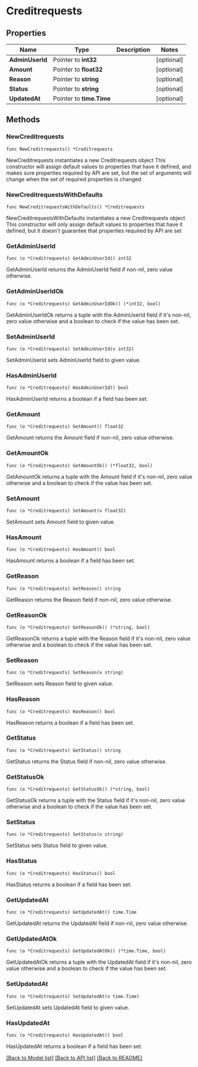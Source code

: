 # Creditrequests

## Properties

Name | Type | Description | Notes
------------ | ------------- | ------------- | -------------
**AdminUserId** | Pointer to **int32** |  | [optional] 
**Amount** | Pointer to **float32** |  | [optional] 
**Reason** | Pointer to **string** |  | [optional] 
**Status** | Pointer to **string** |  | [optional] 
**UpdatedAt** | Pointer to **time.Time** |  | [optional] 

## Methods

### NewCreditrequests

`func NewCreditrequests() *Creditrequests`

NewCreditrequests instantiates a new Creditrequests object
This constructor will assign default values to properties that have it defined,
and makes sure properties required by API are set, but the set of arguments
will change when the set of required properties is changed

### NewCreditrequestsWithDefaults

`func NewCreditrequestsWithDefaults() *Creditrequests`

NewCreditrequestsWithDefaults instantiates a new Creditrequests object
This constructor will only assign default values to properties that have it defined,
but it doesn't guarantee that properties required by API are set

### GetAdminUserId

`func (o *Creditrequests) GetAdminUserId() int32`

GetAdminUserId returns the AdminUserId field if non-nil, zero value otherwise.

### GetAdminUserIdOk

`func (o *Creditrequests) GetAdminUserIdOk() (*int32, bool)`

GetAdminUserIdOk returns a tuple with the AdminUserId field if it's non-nil, zero value otherwise
and a boolean to check if the value has been set.

### SetAdminUserId

`func (o *Creditrequests) SetAdminUserId(v int32)`

SetAdminUserId sets AdminUserId field to given value.

### HasAdminUserId

`func (o *Creditrequests) HasAdminUserId() bool`

HasAdminUserId returns a boolean if a field has been set.

### GetAmount

`func (o *Creditrequests) GetAmount() float32`

GetAmount returns the Amount field if non-nil, zero value otherwise.

### GetAmountOk

`func (o *Creditrequests) GetAmountOk() (*float32, bool)`

GetAmountOk returns a tuple with the Amount field if it's non-nil, zero value otherwise
and a boolean to check if the value has been set.

### SetAmount

`func (o *Creditrequests) SetAmount(v float32)`

SetAmount sets Amount field to given value.

### HasAmount

`func (o *Creditrequests) HasAmount() bool`

HasAmount returns a boolean if a field has been set.

### GetReason

`func (o *Creditrequests) GetReason() string`

GetReason returns the Reason field if non-nil, zero value otherwise.

### GetReasonOk

`func (o *Creditrequests) GetReasonOk() (*string, bool)`

GetReasonOk returns a tuple with the Reason field if it's non-nil, zero value otherwise
and a boolean to check if the value has been set.

### SetReason

`func (o *Creditrequests) SetReason(v string)`

SetReason sets Reason field to given value.

### HasReason

`func (o *Creditrequests) HasReason() bool`

HasReason returns a boolean if a field has been set.

### GetStatus

`func (o *Creditrequests) GetStatus() string`

GetStatus returns the Status field if non-nil, zero value otherwise.

### GetStatusOk

`func (o *Creditrequests) GetStatusOk() (*string, bool)`

GetStatusOk returns a tuple with the Status field if it's non-nil, zero value otherwise
and a boolean to check if the value has been set.

### SetStatus

`func (o *Creditrequests) SetStatus(v string)`

SetStatus sets Status field to given value.

### HasStatus

`func (o *Creditrequests) HasStatus() bool`

HasStatus returns a boolean if a field has been set.

### GetUpdatedAt

`func (o *Creditrequests) GetUpdatedAt() time.Time`

GetUpdatedAt returns the UpdatedAt field if non-nil, zero value otherwise.

### GetUpdatedAtOk

`func (o *Creditrequests) GetUpdatedAtOk() (*time.Time, bool)`

GetUpdatedAtOk returns a tuple with the UpdatedAt field if it's non-nil, zero value otherwise
and a boolean to check if the value has been set.

### SetUpdatedAt

`func (o *Creditrequests) SetUpdatedAt(v time.Time)`

SetUpdatedAt sets UpdatedAt field to given value.

### HasUpdatedAt

`func (o *Creditrequests) HasUpdatedAt() bool`

HasUpdatedAt returns a boolean if a field has been set.


[[Back to Model list]](../README.md#documentation-for-models) [[Back to API list]](../README.md#documentation-for-api-endpoints) [[Back to README]](../README.md)



